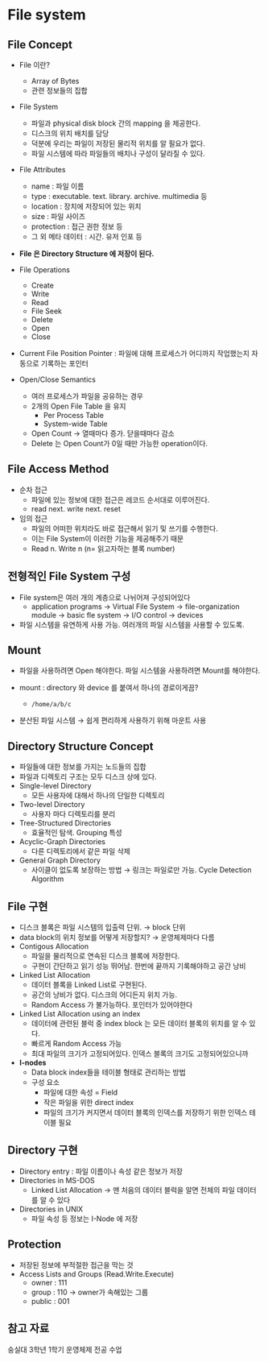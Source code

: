 # File system

## File Concept

- File 이란?
  - Array of Bytes
  - 관련 정보들의 집합

- File System
  - 파일과 physical disk block 간의 mapping 을 제공한다.
  - 디스크의 위치 배치를 담당
  - 덕분에 우리는 파일이 저장된 물리적 위치를 알 필요가 없다.
  - 파일 시스템에 따라 파일들의 배치나 구성이 달라질 수 있다.
- File Attributes
  - name : 파일 이름
  - type : executable. text. library. archive. multimedia 등
  - location : 장치에 저장되어 있는 위치
  - size : 파일 사이즈
  - protection : 접근 권한 정보 등
  - 그 외 메타 데이터 : 시간. 유저 인포 등
- **File 은 Directory Structure 에 저장이 된다.**
- File Operations
  - Create
  - Write
  - Read
  - File Seek
  - Delete
  - Open
  - Close
- Current File Position Pointer : 파일에 대해 프로세스가 어디까지 작업했는지 자동으로 기록하는 포인터
- Open/Close Semantics
  - 여러 프로세스가 파일을 공유하는 경우
  - 2개의 Open File Table 을 유지
    - Per Process Table
    - System-wide Table
  - Open Count → 열때마다 증가. 닫을때마다 감소
  - Delete 는 Open Count가 0일 때만 가능한 operation이다.

## File Access Method

- 순차 접근
  - 파일에 있는 정보에 대한 접근은 레코드 순서대로 이루어진다.
  - read next. write next. reset
- 임의 접근
  - 파일의 어떠한 위치라도 바로 접근해서 읽기 및 쓰기를 수행한다.
  - 이는 File System이 이러한 기능을 제공해주기 때문
  - Read n. Write n (n= 읽고자하는 블록 number)

## 전형적인 File System 구성

- File system은 여러 개의 계층으로 나뉘어져 구성되어있다
  - application programs → Virtual File System → file-organization module → basic fle system → I/O control → devices
- 파일 시스템을 유연하게 사용 가능. 여러개의 파일 시스템을 사용할 수 있도록.

## Mount

- 파일을 사용하려면 Open 해야한다. 파일 시스템을 사용하려면 Mount를 해야한다.

- mount : directory 와 device 를 붙여서 하나의 경로이게끔?

  - `/home/a/b/c`

- 분산된 파일 시스템 → 쉽게 편리하게 사용하기 위해 마운트 사용


## Directory Structure Concept

- 파일들에 대한 정보를 가지는 노드들의 집합
- 파일과 디렉토리 구조는 모두 디스크 상에 있다.
- Single-level Directory
  - 모든 사용자에 대해서 하나의 단일한 디렉토리
- Two-level Directory
  - 사용자 마다 디렉토리를 분리
- Tree-Structured Directories
  - 효율적인 탐색. Grouping 특성
- Acyclic-Graph Directories
  - 다른 디렉토리에서 같은 파일 삭제
- General Graph Directory
  - 사이클이 없도록 보장하는 방법 → 링크는 파일로만 가능. Cycle Detection Algorithm

## File 구현

- 디스크 블록은 파일 시스템의 입출력 단위. → block 단위
- data block의 위치 정보를 어떻게 저장할지? → 운영체제마다 다름
- Contigous Allocation
  - 파일을 물리적으로 연속된 디스크 블록에 저장한다.
  - 구현이 간단하고 읽기 성능 뛰어남. 한번에 끝까지 기록해야하고 공간 낭비
- Linked List Allocation
  - 데이터 블록을 Linked List로 구현된다.
  - 공간의 낭비가 없다. 디스크의 어디든지 위치 가능.
  - Random Access 가 불가능하다. 포인터가 있어야한다
- Linked List Allocation using an index
  - 데이터에 관련된 블럭 중 index block 는 모든 데이터 블록의 위치를 알 수 있다.
  - 빠르게 Random Access 가능
  - 최대 파일의 크기가 고정되어있다. 인덱스 블록의 크기도 고정되어있으니까
- **I-nodes**
  - Data block index들을 테이블 형태로 관리하는 방법
  - 구성 요소
    - 파일에 대한 속성 = Field
    - 작은 파일을 위한 direct index
    - 파일의 크기가 커지면서 데이터 블록의 인덱스를 저장하기 위한 인덱스 테이블 필요

## Directory 구현

- Directory entry : 파일 이름이나 속성 같은 정보가 저장
- Directories in MS-DOS
  - Linked List Allocation → 맨 처음의 데이터 블럭을 알면 전체의 파일 데이터를 알 수 있다
- Directories in UNIX
  - 파일 속성 등 정보는 I-Node 에 저장

## Protection

- 저장된 정보에 부적절한 접근을 막는 것
- Access Lists and Groups (Read.Write.Execute)
  - owner : 111
  - group : 110 → owner가 속해있는 그룹
  - public : 001

## 참고 자료

숭실대 3학년 1학기 운영체제 전공 수업 